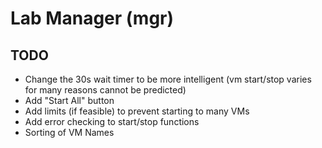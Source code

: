 # Lab Manager (mgr)

## TODO

- Change the 30s wait timer to be more intelligent (vm start/stop varies for many reasons cannot be predicted)
- Add "Start All" button
- Add limits (if feasible) to prevent starting to many VMs
- Add error checking to start/stop functions
- Sorting of VM Names
